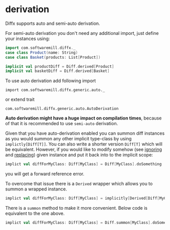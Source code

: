 # derivation

Diffx supports auto and semi-auto derivation.

For semi-auto derivation you don't need any additional import, just define your instances using:
```scala mdoc:compile-only
import com.softwaremill.diffx._
case class Product(name: String)
case class Basket(products: List[Product])

implicit val productDiff = Diff.derived[Product]
implicit val basketDiff = Diff.derived[Basket]
```

To use auto derivation add following import

`import com.softwaremill.diffx.generic.auto._`

or extend trait

`com.softwaremill.diffx.generic.auto.AutoDerivation`

**Auto derivation might have a huge impact on compilation times**, because of that it is recommended to use `semi-auto` derivation.


Given that you have auto-derivation enabled you can summon diff instances as you would summon any other implicit type-class by using
`implictly[Diff[T]]`. You can also write a shorter version `Diff[T]` which will be equivalent.
However, if you would like to modify somehow (see [ignoring](./ignoring.md) and [replacing](./replacing.md)) given instance and 
put it back into to the implicit scope:
```scala 
implict val diffForMyClass: Diff[MyClass] = Diff[MyClass].doSomething
```
you will get a forward reference error. 

To overcome that issue there is a `Derived` wrapper which allows you to summon a wrapped instance.
```scala 
implict val diffForMyClass: Diff[MyClass] = implicitly[Derived[Diff[MyClass]]].value.doSomething
```
There is a `summon` method to make it more convenient. Below code is equivalent to the one above.
```scala 
implict val diffForMyClass: Diff[MyClass] = Diff.summon[MyClass].doSomething
```